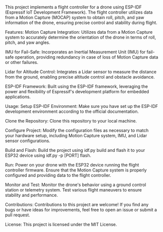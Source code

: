 This project implements a flight controller for a drone using ESP-IDF (Espressif IoT Development Framework). The flight controller utilizes data from a Motion Capture (MOCAP) system to obtain roll, pitch, and yaw information of the drone, ensuring precise control and stability during flight.

Features:
Motion Capture Integration: Utilizes data from a Motion Capture system to accurately determine the orientation of the drone in terms of roll, pitch, and yaw angles.

IMU for Fail-Safe: Incorporates an Inertial Measurement Unit (IMU) for fail-safe operation, providing redundancy in case of loss of Motion Capture data or other failures.

Lidar for Altitude Control: Integrates a Lidar sensor to measure the distance from the ground, enabling precise altitude control and obstacle avoidance.

ESP-IDF Framework: Built using the ESP-IDF framework, leveraging the power and flexibility of Espressif's development platform for embedded applications.

Usage:
Setup ESP-IDF Environment: Make sure you have set up the ESP-IDF development environment according to the official documentation.

Clone the Repository: Clone this repository to your local machine.

Configure Project: Modify the configuration files as necessary to match your hardware setup, including Motion Capture system, IMU, and Lidar sensor configurations.

Build and Flash: Build the project using idf.py build and flash it to your ESP32 device using idf.py -p [PORT] flash.

Run: Power on your drone with the ESP32 device running the flight controller firmware. Ensure that the Motion Capture system is properly configured and providing data to the flight controller.

Monitor and Test: Monitor the drone's behavior using a ground control station or telemetry system. Test various flight maneuvers to ensure stability and performance.

Contributions:
Contributions to this project are welcome! If you find any bugs or have ideas for improvements, feel free to open an issue or submit a pull request.

License:
This project is licensed under the MIT License.
